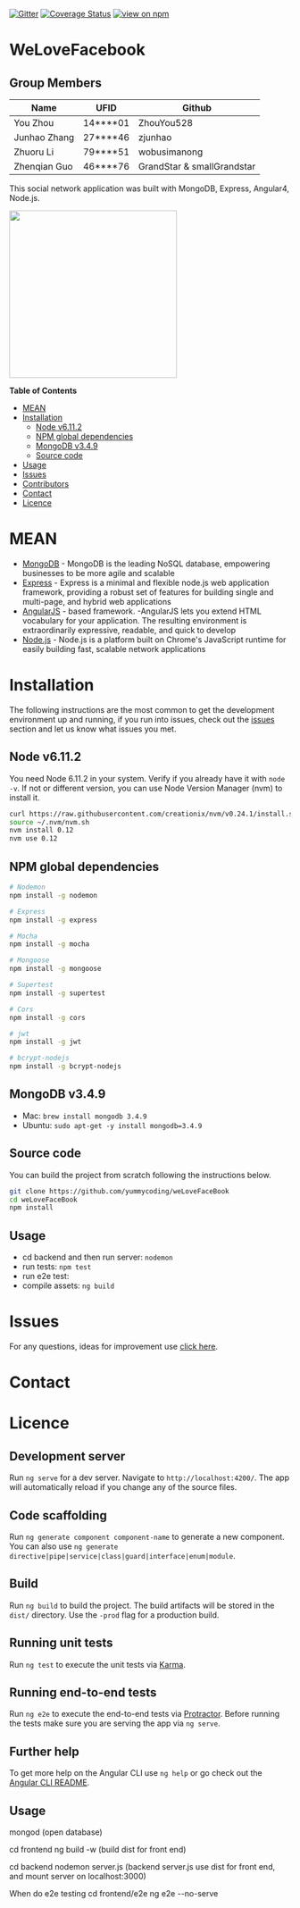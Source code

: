 [![Gitter](https://badges.gitter.im/JoinChat.svg)](https://gitter.im/linnovate/mean?utm_source=badge&utm_medium=badge&utm_campaign=pr-badge)
[![Coverage Status](https://coveralls.io/repos/github/jsdoc2md/jsdoc-to-markdown/badge.svg?branch=master)](https://coveralls.io/github/jsdoc2md/jsdoc-to-markdown?branch=master)
[![view on npm](http://img.shields.io/npm/v/jsdoc-to-markdown.svg)](https://www.npmjs.org/package/jsdoc-to-markdown)

# WeLoveFacebook
## Group Members
| Name | UFID | Github |
|------|------|--------|
|You Zhou|14****01|ZhouYou528|
|Junhao Zhang|27****46|zjunhao|
|Zhuoru Li|79****51|wobusimanong|
|Zhenqian Guo|46****76|GrandStar & smallGrandstar|
              
This social network application was built with MongoDB, Express, Angular4, Node.js.

<img src="https://github.com/yummycoding/weLoveFaceBook/blob/newb/frontend/src/assets/images-home/gator.png" width="300">


**Table of Contents**

- [MEAN](#mean)
- [Installation](#installation)
  - [Node v6.11.2](#node-v6.11.2)
  - [NPM global dependencies](#npm-global-dependencies)
  - [MongoDB v3.4.9](#mongodb-v3.4.9)
  - [Source code](#source-code)
- [Usage](#usage)
- [Issues](#issues)
- [Contributors](#contributors)
- [Contact](#contact)
- [Licence](#licence)

# MEAN

- [MongoDB](https://www.mongodb.org/) - MongoDB is the leading NoSQL database, empowering businesses to be more agile and scalable
- [Express](http://expressjs.com/) - Express is a minimal and flexible node.js web application framework, providing a robust set of features for building single and multi-page, and hybrid web applications
- [AngularJS](https://angularjs.org/) - based framework. -AngularJS lets you extend HTML vocabulary for your application. The resulting environment is extraordinarily expressive, readable, and quick to develop
- [Node.js](http://www.nodejs.org/) - Node.js is a platform built on Chrome's JavaScript runtime for easily building fast, scalable network applications

# Installation

The following instructions are the most common to get the development environment up and running, if you run into issues, check out the [issues](#issues) section and let us know what issues you met.

## Node v6.11.2
You need Node 6.11.2 in your system. Verify if you already have it with `node -v`. If not or different version, you can use Node Version Manager (nvm) to install it.
```bash
curl https://raw.githubusercontent.com/creationix/nvm/v0.24.1/install.sh | bash
source ~/.nvm/nvm.sh
nvm install 0.12
nvm use 0.12
```

## NPM global dependencies
```bash
# Nodemon
npm install -g nodemon

# Express
npm install -g express

# Mocha
npm install -g mocha

# Mongoose
npm install -g mongoose

# Supertest
npm install -g supertest

# Cors
npm install -g cors

# jwt
npm install -g jwt

# bcrypt-nodejs
npm install -g bcrypt-nodejs
```

## MongoDB v3.4.9

- Mac: `brew install mongodb 3.4.9`
- Ubuntu: `sudo apt-get -y install mongodb=3.4.9`

## Source code
You can build the project from scratch following the instructions below.
```bash
git clone https://github.com/yummycoding/weLoveFaceBook
cd weLoveFaceBook
npm install
```

## Usage
   - cd backend and then run server: `nodemon`
   - run tests: `npm test`
   - run e2e test:
   - compile assets: `ng build`
   
 
# Issues
For any questions, ideas for improvement use [click here](https://github.com/yummycoding/weLoveFaceBook/issues/new).

# Contact

# Licence

## Development server

Run `ng serve` for a dev server. Navigate to `http://localhost:4200/`. The app will automatically reload if you change any of the source files.

## Code scaffolding

Run `ng generate component component-name` to generate a new component. You can also use `ng generate directive|pipe|service|class|guard|interface|enum|module`.

## Build

Run `ng build` to build the project. The build artifacts will be stored in the `dist/` directory. Use the `-prod` flag for a production build.

## Running unit tests

Run `ng test` to execute the unit tests via [Karma](https://karma-runner.github.io).

## Running end-to-end tests

Run `ng e2e` to execute the end-to-end tests via [Protractor](http://www.protractortest.org/).
Before running the tests make sure you are serving the app via `ng serve`.

## Further help

To get more help on the Angular CLI use `ng help` or go check out the [Angular CLI README](https://github.com/angular/angular-cli/blob/master/README.md).

## Usage
mongod (open database)

cd frontend
ng build -w (build dist for front end)

cd backend
nodemon server.js (backend server.js use dist for front end, and mount server on localhost:3000)

When do e2e testing 
cd frontend/e2e
ng e2e --no-serve

